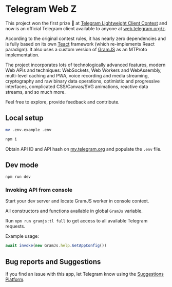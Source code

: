 # Telegram Web Z


This project won the first prize 🥇 at [Telegram Lightweight Client Contest](https://contest.com/javascript-web-3) and now is an official Telegram client available to anyone at [web.telegram.org/z](https://web.telegram.org/z).

According to the original contest rules, it has nearly zero dependencies and is fully based on its own [Teact](https://github.com/Ajaxy/teact) framework (which re-implements React paradigm). It also uses a custom version of [GramJS](https://github.com/gram-js/gramjs) as an MTProto implementation.

The project incorporates lots of technologically advanced features, modern Web APIs and techniques: WebSockets, Web Workers and WebAssembly, multi-level caching and PWA, voice recording and media streaming, cryptography and raw binary data operations, optimistic and progressive interfaces, complicated CSS/Canvas/SVG animations, reactive data streams, and so much more.

Feel free to explore, provide feedback and contribute.

## Local setup

```sh
mv .env.example .env

npm i
```

Obtain API ID and API hash on [my.telegram.org](https://my.telegram.org) and populate the `.env` file.

## Dev mode

```sh
npm run dev
```

### Invoking API from console

Start your dev server and locate GramJS worker in console context.

All constructors and functions available in global `GramJs` variable.

Run `npm run gramjs:tl full` to get access to all available Telegram requests.

Example usage:
``` javascript
await invoke(new GramJs.help.GetAppConfig())
```

## Bug reports and Suggestions
If you find an issue with this app, let Telegram know using the [Suggestions Platform](https://bugs.telegram.org/c/4002).
